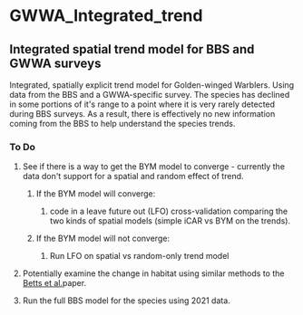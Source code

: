 # GWWA_Integrated_trend

## Integrated spatial trend model for BBS and GWWA surveys

Integrated, spatially explicit trend model for Golden-winged Warblers. Using data from the BBS and a GWWA-specific survey. The species has declined in some portions of it's range to a point where it is very rarely detected during BBS surveys. As a result, there is effectively no new information coming from the BBS to help understand the species trends.

### To Do

1.  See if there is a way to get the BYM model to converge - currently the data don't support for a spatial and random effect of trend.

    1.  If the BYM model will converge:

        1.  code in a leave future out (LFO) cross-validation comparing the two kinds of spatial models (simple iCAR vs BYM on the trends).

    2.  If the BYM model will not converge:

        1.  Run LFO on spatial vs random-only trend model

2.  Potentially examine the change in habitat using similar methods to the [Betts et al.](https://doi.org/10.1038/s41559-022-01737-8)paper.

3.  Run the full BBS model for the species using 2021 data.
